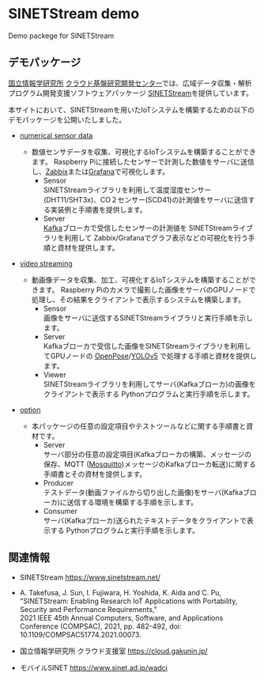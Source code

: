 # SINETStream demo

Demo packege for SINETStream

## デモパッケージ

[国立情報学研究所](https://www.nii.ac.jp/) [クラウド基盤研究開発センター](https://www.nii.ac.jp/research/centers/ccrd/)では、広域データ収集・解析プログラム開発支援ソフトウェアパッケージ [SINETStream](https://www.sinetstream.net/)を提供しています。

本サイトにおいて、SINETStreamを用いたIoTシステムを構築するための以下のデモパッケージを公開いたしました。

* [numerical sensor data](NumericalSensorData/README.md)
  * 数値センサデータを収集、可視化するIoTシステムを構築することができます。
  Raspberry Piに接続したセンサーで計測した数値をサーバに送信し、[Zabbix](https://www.zabbix.com/)または[Grafana](https://grafana.com/grafana/)で可視化します。
    * Sensor<br>
    SINETStreamライブラリを利用して温度湿度センサー(DHT11/SHT3x)、CO２センサー(SCD41)の計測値をサーバに送信する実装例と手順書を提供します。
    * Server<br>
    [Kafka](https://kafka.apache.org/)ブローカで受信したセンサーの計測値を SINETStreamライブラリを利用して Zabbix/Grafanaでグラフ表示などの可視化を行う手順と資材を提供します。

* [video streaming](VideoStreaming/README.md)
  * 動画像データを収集、加工、可視化するIoTシステムを構築することができます。
  Raspberry Piのカメラで撮影した画像をサーバのGPUノードで処理し、その結果をクライアントで表示するシステムを構築します。
    * Sensor<br>
    画像をサーバに送信するSINETStreamライブラリと実行手順を示します。
    * Server<br>
    Kafkaブローカで受信した画像をSINETStreamライブラリを利用してGPUノードの [OpenPose](https://github.com/CMU-Perceptual-Computing-Lab/openpose)/[YOLOv5](https://docs.ultralytics.com/) で処理する手順と資材を提供します。
    * Viewer<br>
    SINETStreamライブラリを利用してサーバ(Kafkaブローカ)の画像をクライアントで表示する Pythonプログラムと実行手順を示します。

* [option](option/README.md)
  * 本パッケージの任意の設定項目やテストツールなどに関する手順書と資材です。
    * Server<br>
    サーバ部分の任意の設定項目(Kafkaブローカの構築、メッセージの保存、MQTT ([Mosquitto](https://mosquitto.org/))メッセージのKafkaブローカ転送)に関する手順書とその資材を提供します。
    * Producer<br>
    テストデータ(動画ファイルから切り出した画像)をサーバ(Kafkaブローカ)に送信する環境を構築する手順を示します。
    * Consumer<br>
    サーバ(Kafkaブローカ)送られたテキストデータをクライアントで表示する Pythonプログラムと実行手順を示します。

## 関連情報
- SINETStream https://www.sinetstream.net/ <br>
- A. Takefusa, J. Sun, I. Fujiwara, H. Yoshida, K. Aida and C. Pu, <br>
"SINETStream: Enabling Research IoT Applications with Portability, Security and Performance Requirements," <br>
2021 IEEE 45th Annual Computers, Software, and Applications Conference (COMPSAC), 2021, pp. 482-492, doi: 10.1109/COMPSAC51774.2021.00073.<br>

- 国立情報学研究所 クラウド支援室 https://cloud.gakunin.jp/
- モバイルSINET https://www.sinet.ad.jp/wadci
